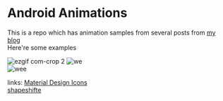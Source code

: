 # Android Animations
This is a repo which has animation samples from several posts from <a href="http://myhexaville.com">my blog</a><br/>
Here're some examples

![ezgif com-crop 2](https://cloud.githubusercontent.com/assets/13784275/21082838/104a29ea-bfe4-11e6-89f7-d7539e089422.gif)
![we](https://i1.wp.com/www.myhexaville.com/wp-content/uploads/2017/01/ezgif.com-crop-4.gif?resize=401%2C339)
<br/>
![wee](https://i0.wp.com/myhexaville.com/wp-content/uploads/2017/01/ezgif.com-crop-11.gif?resize=94%2C155)


links:
<a href="https://materialdesignicons.com">Material Design Icons</a><br/>
<a href="https://shapeshifter.design">shapeshifte</a><br/>




